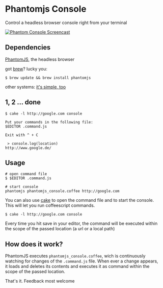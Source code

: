 Phantomjs Console
===================

Control a headless browser console right from your terminal

[![Phantom Console Screencast](https://dl.dropbox.com/u/732913/phantom-console-screencast.png)](http://cloud.github.com/downloads/gr2m/phantomjs-console/phantom-console-screencast.mov)

Dependencies
--------------

[PhantomJS](https://github.com/ariya/phantomjs), the headless browser

got [brew](https://github.com/mxcl/homebrew)? lucky you:

```
$ brew update && brew install phantomjs
```

other systems: [it's simple, too](http://phantomjs.org/download.html)


1, 2 ... done
---------------

```
$ cake -l http://google.com console

Put your commands in the following file:
$EDITOR .command.js

Exit with ^ + C

 > console.log(location)
http://www.google.de/
```


Usage
-------

```
# open command file
$ $EDITOR .command.js 

# start console
phantomjs phantomjs_console.coffee http://google.com
```

You can also use [cake](http://jashkenas.github.com/coffee-script/documentation/docs/cake.html) to open the command file and to start the console. This will let you run coffeescript commands.

```
$ cake -l http://google.com console
```

Every time you hit save in your editor, the command will be executed within the scope of the passed location (a url or a local path)



How does it work?
-------------------

PhantomJS executes `phantomjs_console.coffee`, wich is continuously watching for changes of the `.command.js` file. When ever a change appears, it loads and deletes its contents and executes it as command within the scope of the passed location.

That's it. Feedback most welcome